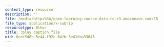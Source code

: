 ```yaml
---
content_type: resource
description: ''
file: /media/https%3A/open-learning-course-data-rc.s3.amazonaws.com/15-071-the-analytics-edge-spring-2017/0cdc5d8b5e44f92e64fb5e41dba33643_Cfx7hyAoGL4.srt
file_type: application/x-subrip
resourcetype: Other
title: 3play caption file
uid: 0cdc5d8b-5e44-f92e-64fb-5e41dba33643
---
```

